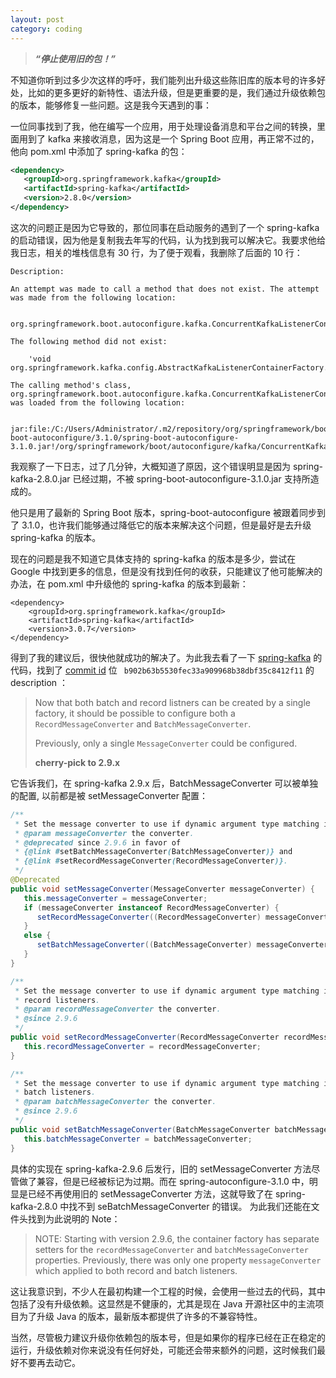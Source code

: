 ```yaml
---
layout: post
category: coding
---
```

> ***“停止使用旧的包！”***

不知道你听到过多少次这样的呼吁，我们能列出升级这些陈旧库的版本号的许多好处，比如的更多更好的新特性、语法升级，但是更重要的是，我们通过升级依赖包的版本，能够修复一些问题。这是我今天遇到的事：

一位同事找到了我，他在编写一个应用，用于处理设备消息和平台之间的转换，里面用到了 kafka 来接收消息，因为这是一个 Spring Boot 应用，再正常不过的，他向 pom.xml 中添加了 spring-kafka 的包：

```xml
<dependency>
   <groupId>org.springframework.kafka</groupId>
   <artifactId>spring-kafka</artifactId>
   <version>2.8.0</version>
</dependency>
```

这次的问题正是因为它导致的，那位同事在启动服务的遇到了一个 spring-kafka 的启动错误，因为他是复制我去年写的代码，认为找到我可以解决它。我要求他给我日志，相关的堆栈信息有 30 行，为了便于观看，我删除了后面的 10 行：

```
Description:

An attempt was made to call a method that does not exist. The attempt was made from the following location:

    org.springframework.boot.autoconfigure.kafka.ConcurrentKafkaListenerContainerFactoryConfigurer.configureListenerFactory(ConcurrentKafkaListenerContainerFactoryConfigurer.java:178)

The following method did not exist:

    'void org.springframework.kafka.config.AbstractKafkaListenerContainerFactory.setBatchMessageConverter(org.springframework.kafka.support.converter.BatchMessageConverter)'

The calling method's class, org.springframework.boot.autoconfigure.kafka.ConcurrentKafkaListenerContainerFactoryConfigurer, was loaded from the following location:

    jar:file:/C:/Users/Administrator/.m2/repository/org/springframework/boot/spring-boot-autoconfigure/3.1.0/spring-boot-autoconfigure-3.1.0.jar!/org/springframework/boot/autoconfigure/kafka/ConcurrentKafkaListenerContainerFactoryConfigurer.class
```


我观察了一下日志，过了几分钟，大概知道了原因，这个错误明显是因为  spring-kafka-2.8.0.jar 已经过期，不被 spring-boot-autoconfigure-3.1.0.jar 支持所造成的。

他只是用了最新的 Spring Boot 版本，spring-boot-autoconfigure 被跟着同步到了 3.1.0，也许我们能够通过降低它的版本来解决这个问题，但是最好是去升级 spring-kafka 的版本。

现在的问题是我不知道它具体支持的 spring-kafka 的版本是多少，尝试在 Google 中找到更多的信息，但是没有找到任何的收获，只能建议了他可能解决的办法，在 pom.xml 中升级他的 spring-kafka 的版本到最新：

```
<dependency>
    <groupId>org.springframework.kafka</groupId>
    <artifactId>spring-kafka</artifactId>
    <version>3.0.7</version>
</dependency>
```

得到了我的建议后，很快他就成功的解决了。为此我去看了一下 [spring-kafka](https://github.com/spring-projects/spring-kafka) 的代码，找到了 [commit id](https://github.com/spring-projects/spring-kafka/commit/b902b63b5530fec33a909968b38dbf35c8412f11) 位 ` b902b63b5530fec33a909968b38dbf35c8412f11` 的 description ：

> Now that both batch and record listners can be created by a single factory,
it should be possible to configure both a `RecordMessageConverter` and
`BatchMessageConverter`.
> 
> Previously, only a single `MessageConverter` could be configured.
> 
> **cherry-pick to 2.9.x**

它告诉我们，在 spring-kafka 2.9.x 后，BatchMessageConverter 可以被单独的配置, 以前都是被 setMessageConverter 配置：

```java
/**
 * Set the message converter to use if dynamic argument type matching is needed.
 * @param messageConverter the converter.
 * @deprecated since 2.9.6 in favor of
 * {@link #setBatchMessageConverter(BatchMessageConverter)} and
 * {@link #setRecordMessageConverter(RecordMessageConverter)}.
 */
@Deprecated
public void setMessageConverter(MessageConverter messageConverter) {
   this.messageConverter = messageConverter;
   if (messageConverter instanceof RecordMessageConverter) {
      setRecordMessageConverter((RecordMessageConverter) messageConverter);
   }
   else {
      setBatchMessageConverter((BatchMessageConverter) messageConverter);
   }
}

/**
 * Set the message converter to use if dynamic argument type matching is needed for
 * record listeners.
 * @param recordMessageConverter the converter.
 * @since 2.9.6
 */
public void setRecordMessageConverter(RecordMessageConverter recordMessageConverter) {
   this.recordMessageConverter = recordMessageConverter;
}

/**
 * Set the message converter to use if dynamic argument type matching is needed for
 * batch listeners.
 * @param batchMessageConverter the converter.
 * @since 2.9.6
 */
public void setBatchMessageConverter(BatchMessageConverter batchMessageConverter) {
   this.batchMessageConverter = batchMessageConverter;
}

```

具体的实现在 spring-kafka-2.9.6 后发行，旧的 setMessageConverter 方法尽管做了兼容，但是已经被标记为过期。而在 spring-autoconfigure-3.1.0 中，明显是已经不再使用旧的 setMessageConverter 方法，这就导致了在 spring-kafka-2.8.0 中找不到 seBatchMessageConverter 的错误。 为此我们还能在文件头找到为此说明的 Note：

>NOTE: Starting with version 2.9.6, the container factory has separate setters for the `recordMessageConverter` and `batchMessageConverter` properties.
Previously, there was only one property `messageConverter` which applied to both record and batch listeners.

这让我意识到，不少人在最初构建一个工程的时候，会使用一些过去的代码，其中包括了没有升级依赖。这显然是不健康的，尤其是现在 Java 开源社区中的主流项目为了升级 Java 的版本，最新版本都提供了许多的不兼容特性。


当然，尽管极力建议升级你依赖包的版本号，但是如果你的程序已经在正在稳定的运行，升级依赖对你来说没有任何好处，可能还会带来额外的问题，这时候我们最好不要再去动它。